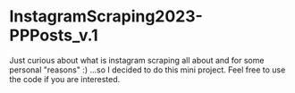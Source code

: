 # InstagramScraping2023-PPPosts_v.1
Just curious about what is instagram scraping all about and for some personal "reasons" :) ...so I decided to do this mini project.
Feel free to use the code if you are interested.
